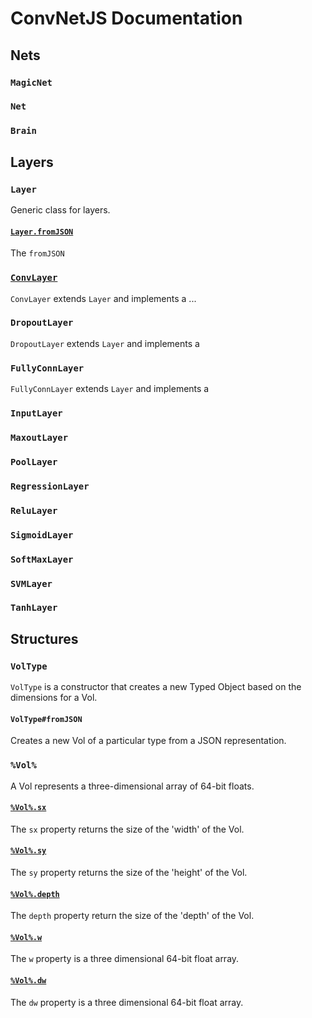 # ConvNetJS Documentation

## Nets

### `MagicNet`

### `Net`

### `Brain`

## Layers

### `Layer`

Generic class for layers. 

#### [`Layer.fromJSON`](./layers/layer.md#fromJSON)

The `fromJSON` 

### [`ConvLayer`](./layers/convlayer.md)

`ConvLayer` extends `Layer` and implements a ...

### `DropoutLayer`

`DropoutLayer` extends `Layer` and implements a

### `FullyConnLayer`

`FullyConnLayer` extends `Layer` and implements a 

### `InputLayer`

### `MaxoutLayer`

### `PoolLayer`

### `RegressionLayer`

### `ReluLayer`

### `SigmoidLayer`

### `SoftMaxLayer`

### `SVMLayer`

### `TanhLayer`


## Structures

### `VolType`

`VolType` is a constructor that creates a new Typed Object based on the dimensions for a Vol.

#### `VolType#fromJSON`

Creates a new Vol of a particular type from a JSON representation.

### `%Vol%`

A Vol represents a three-dimensional array of 64-bit floats.

#### [`%Vol%.sx`](./structures/vol.md#sx)

The `sx` property returns the size of the 'width' of the Vol.

#### [`%Vol%.sy`](./structures/vol.md#sy)

The `sy` property returns the size of the 'height' of the Vol.

#### [`%Vol%.depth`](./structures/vol.md#depth)

The `depth` property return the size of the 'depth' of the Vol.

#### [`%Vol%.w`](./structured/vol.md#w)

The `w` property is a three dimensional 64-bit float array.

#### [`%Vol%.dw`](./structured/vol.md#dw)

The `dw` property is a three dimensional 64-bit float array.